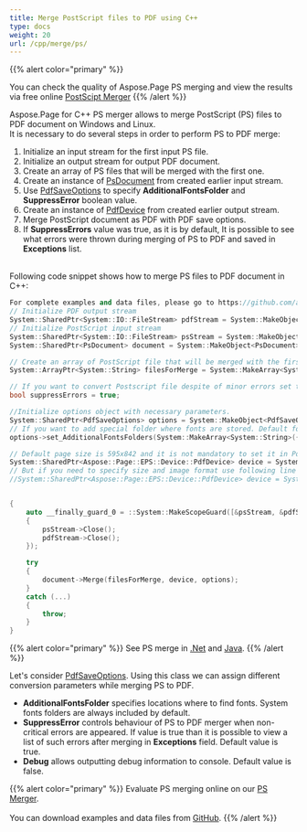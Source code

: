 ```yaml
---
title: Merge PostScript files to PDF using C++
type: docs
weight: 20
url: /cpp/merge/ps/
---
```


{{% alert color="primary" %}} 

You can check the quality of Aspose.Page PS merging and view the results via free online <a nofollow href="https://products.aspose.app/page/merger/ps">PostScipt Merger</a> {{% /alert %}} 

Aspose.Page for C++ PS merger allows to merge PostScript (PS) files to PDF document on Windows and Linux.
<br>It is necessary to do several steps in order to perform PS to PDF merge:
1. Initialize an input stream for the first input PS file.
2. Initialize an output stream for output PDF document.
3. Create an array of PS files that will be merged with the first one.
4. Create an instance of [PsDocument](https://apireference.aspose.com/page/cpp/class/aspose.page.e_p_s.ps_document) from created earlier input stream.
5. Use [PdfSaveOptions](https://apireference.aspose.com/page/cpp/class/aspose.page.e_p_s.device.pdf_save_options) to specify **AdditionalFontsFolder** and **SuppressError** boolean value.
6. Create an instance of [PdfDevice](https://apireference.aspose.com/page/cpp/class/aspose.page.e_p_s.device.pdf_device) from created earlier output stream.
7. Merge PostScript document as PDF with PDF save options.
8. If **SuppressErrors** value was true, as it is by default, It is possible to see what errors were thrown during merging of PS to PDF and saved in **Exceptions** list.

<br>Following code snippet shows how to merge PS files to PDF document in C++:
<br>
```C++
For complete examples and data files, please go to https://github.com/aspose-page/Aspose.Page-for-C
// Initialize PDF output stream
System::SharedPtr<System::IO::FileStream> pdfStream = System::MakeObject<System::IO::FileStream>(outDir() + u"outputPDF_out.pdf", System::IO::FileMode::Create, System::IO::FileAccess::Write);
// Initialize PostScript input stream
System::SharedPtr<System::IO::FileStream> psStream = System::MakeObject<System::IO::FileStream>(dataDir() + u"input.ps", System::IO::FileMode::Open, System::IO::FileAccess::Read);
System::SharedPtr<PsDocument> document = System::MakeObject<PsDocument>(psStream);

// Create an array of PostScript file that will be merged with the first one
System::ArrayPtr<System::String> filesForMerge = System::MakeArray<System::String>({dataDir() + u"input2.ps", dataDir() + u"input3.ps"});

// If you want to convert Postscript file despite of minor errors set this flag
bool suppressErrors = true;

//Initialize options object with necessary parameters.
System::SharedPtr<PdfSaveOptions> options = System::MakeObject<PdfSaveOptions>(suppressErrors);
// If you want to add special folder where fonts are stored. Default fonts folder in OS is always included.
options->set_AdditionalFontsFolders(System::MakeArray<System::String>({ u"{FONT_FOLDER}" }));

// Default page size is 595x842 and it is not mandatory to set it in PdfDevice
System::SharedPtr<Aspose::Page::EPS::Device::PdfDevice> device = System::MakeObject<Aspose::Page::EPS::Device::PdfDevice>(pdfStream);
// But if you need to specify size and image format use following line
//System::SharedPtr<Aspose::Page::EPS::Device::PdfDevice> device = System::MakeObject<Aspose::Page::EPS::Device::PdfDevice>(pdfStream, System::Drawing::Size(595, 842));


{
	auto __finally_guard_0 = ::System::MakeScopeGuard([&psStream, &pdfStream]()
	{
		psStream->Close();
		pdfStream->Close();
	});

	try
	{
		document->Merge(filesForMerge, device, options);
	}
	catch (...)
	{
		throw;
	}
}
```
{{% alert color="primary" %}}
See PS merge in [.Net](/page/net/merge/ps/) and [Java](/page/java/merge/ps/).
{{% /alert %}}

Let's consider [PdfSaveOptions](https://apireference.aspose.com/page/cpp/class/aspose.page.e_p_s.device.pdf_save_options). Using this class we can assign different conversion parameters while merging PS to PDF.
<br>
- **AdditionalFontsFolder** specifies locations where to find fonts. System fonts folders are always included by default.
- **SuppressError** controls behaviour of PS to PDF merger when non-critical errors are appeared. If value is true than it is possible to view a list of such errors after merging in **Exceptions** field. Default value is true.
- **Debug** allows outputting debug information to console. Default value is false.

{{% alert color="primary" %}}
Evaluate PS merging online on our <a nofollow href="https://products.aspose.app/page/merger/ps">PS Merger</a>.
<br>
<br>
You can download examples and data files from [GitHub](https://github.com/aspose-page/Aspose.Page-for-C). {{% /alert %}} 